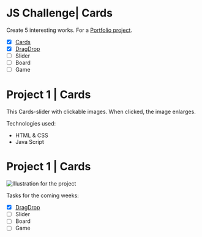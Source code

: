 # JS Challenge| Cards
Create 5 interesting works. For a [Portfolio project](https://github.com/AnastasiiaSorina/Portfolio-Project).
- [x] [Cards](https://github.com/AnastasiiaSorina/JS-Challenge-Cards)
- [x] [DragDrop](https://github.com/AnastasiiaSorina/JS-Challenge-DragDrop)
- [ ] Slider 
- [ ] Board
- [ ] Game 

#  Project 1 | Cards
This Cards-slider with clickable images. When clicked, the image enlarges.

Technologies used:
- HTML & CSS
- Java Script

# Project 1 | Cards
![Illustration for the project](https://github.com/AnastasiiaSorina/Slide/blob/main/img.gif)

Tasks for the coming weeks:
- [x] [DragDrop](https://github.com/AnastasiiaSorina/JS-Challenge-DragDrop)
- [ ] Slider 
- [ ] Board
- [ ] Game 
